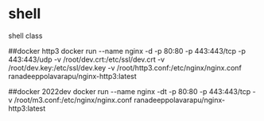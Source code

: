 # shell
shell class


##docker http3
docker run --name nginx -d -p 80:80 -p 443:443/tcp -p 443:443/udp -v /root/dev.crt:/etc/ssl/dev.crt -v /root/dev.key:/etc/ssl/dev.key -v /root/http3.conf:/etc/nginx/nginx.conf ranadeeppolavarapu/nginx-http3:latest

##docker 2022dev
docker run --name nginx -dt -p 80:80 -p 443:443/tcp -v /root/m3.conf:/etc/nginx/nginx.conf ranadeeppolavarapu/nginx-http3:latest
